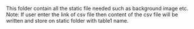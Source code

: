 This folder contain all the static file needed such as background image etc.
Note: If user enter the link of csv file then content of the csv file will be written and store on static folder with table1 name.

